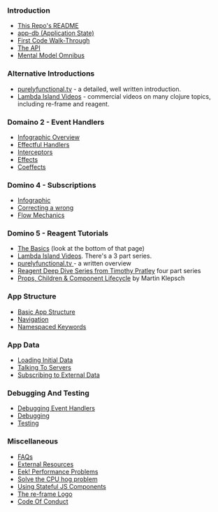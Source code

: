 ### Introduction

- [This Repo's README](../README.md)
- [app-db (Application State)](ApplicationState.md)
- [First Code Walk-Through](CodeWalkthrough.md)
- [The API](API.md)
- [Mental Model Omnibus](MentalModelOmnibus.md)

### Alternative Introductions

- [purelyfunctional.tv](https://purelyfunctional.tv/guide/re-frame-building-blocks/) - a detailed, well written introduction.  
- [Lambda Island Videos](https://lambdaisland.com/episodes) - commercial videos on many clojure topics, including re-frame and reagent.

### Domaino 2 - Event Handlers

- [Infographic Overview](EventHandlingInfographic.md)
- [Effectful Handlers](EffectfulHandlers.md)
- [Interceptors](Interceptors.md)
- [Effects](Effects.md)
- [Coeffects](Coeffects.md)

### Domino 4 - Subscriptions

- [Infographic](SubscriptionInfographic.md)
- [Correcting a wrong](SubscriptionsCleanup.md)
- [Flow Mechanics](SubscriptionFlow.md)

### Domino 5 - Reagent Tutorials

- [The Basics](https://github.com/Day8/re-frame/wiki#reagent-tutorials) (look at the bottom of that page)
- [Lambda Island Videos](https://lambdaisland.com/episodes). There's a 3 part series.
- [purelyfunctional.tv ](https://purelyfunctional.tv/guide/reagent/) - a written overview
- [Reagent Deep Dive Series from Timothy Pratley](http://timothypratley.blogspot.com.au/p/p.html)  four part series
- [Props, Children & Component Lifecycle](https://www.martinklepsch.org/posts/props-children-and-component-lifecycle-in-reagent.html) by Martin Klepsch

### App Structure

- [Basic App Structure](Basic-App-Structure.md)
- [Navigation](Navigation.md)
- [Namespaced Keywords](Namespaced-Keywords.md)


### App Data

- [Loading Initial Data](Loading-Initial-Data.md)
- [Talking To Servers](Talking-To-Servers.md)
- [Subscribing to External Data](Subscribing-To-External-Data.md)


### Debugging And Testing

- [Debugging Event Handlers](Debugging-Event-Handlers.md)
- [Debugging](Debugging.md)
- [Testing](Testing.md)


### Miscellaneous
- [FAQs](FAQs/README.md)
- [External Resources](External-Resources.md)
- [Eek! Performance Problems](Performance-Problems.md)
- [Solve the CPU hog problem](Solve-the-CPU-hog-problem.md)
- [Using Stateful JS Components](Using-Stateful-JS-Components.md)
- [The re-frame Logo](The-re-frame-logo.md)
- [Code Of Conduct](Code-Of-Conduct.md)

<!--  We put these at the end so that there is nothing for doctoc to generate. -->
<!-- START doctoc -->
<!-- END doctoc -->

